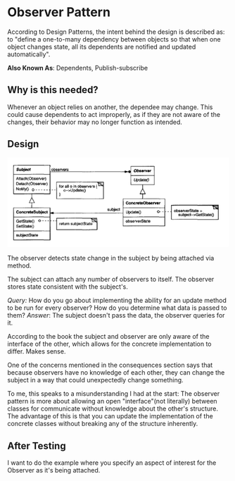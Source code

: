 # Observer Pattern
According to Design Patterns, the intent behind the design is described as: to "define a one-to-many dependency between objects so that when one object changes state, all its dependents are notified and updated automatically".

**Also Known As**: Dependents, Publish-subscribe

## Why is this needed?
Whenever an object relies on another, the dependee may change. This could cause dependents to act improperly, as if they are not aware of the changes, their behavior may no longer function as intended.  

## Design
![alt text](image.png)

 The observer detects state change in the subject by being attached via method. 

 The subject can attach any number of observers to itself. The observer stores state consistent with the subject's.

 *Query:* How do you go about implementing the ability for an update method to be run for every observer? How do you determine what data is passed to them?
*Answer*: The subject doesn't pass the data, the observer queries for it.

 According to the book the subject and observer are only aware of the interface of the other, which allows for the concrete implementation to differ. Makes sense. 

 One of the concerns mentioned in the consequences section says that because observers have no knowledge of each other, they can change the subject in a way that could unexpectedly change something.

 To me, this speaks to a misunderstanding I had at the start: The observer pattern is more about allowing an open "interface"(not literally) between classes for communicate without knowledge about the other's structure. The advantage of this is that you can update the implementation of the concrete classes without breaking any of the structure inherently.

## After Testing
I want to do the example where you specify an aspect of interest for the Observer as it's being attached.